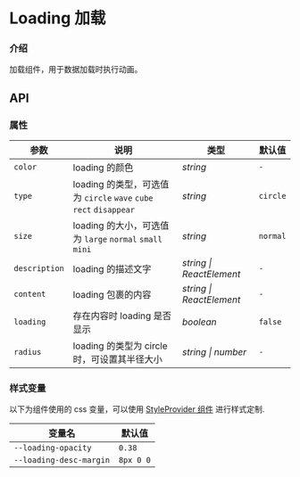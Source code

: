 # Loading 加载

### 介绍

加载组件，用于数据加载时执行动画。

<code src="./demo/index.tsx"></code>

## API

### 属性

| 参数          | 说明                                                               | 类型                     | 默认值   |
| ------------- | ------------------------------------------------------------------ | ------------------------ | -------- |
| `color`       | loading 的颜色                                                     | _string_                 | `-`      |
| `type`        | loading 的类型，可选值为 `circle` `wave` `cube` `rect` `disappear` | _string_                 | `circle` |
| `size`        | loading 的大小，可选值为 `large` `normal` `small` `mini`           | _string_                 | `normal` |
| `description` | loading 的描述文字                                                 | _string \| ReactElement_ | `-`      |
| `content`     | loading 包裹的内容                                                 | _string \| ReactElement_ | `-`      |
| `loading`     | 存在内容时 loading 是否显示                                        | _boolean_                | `false`  |
| `radius`      | loading 的类型为 circle 时，可设置其半径大小                       | _string \| number_       | `-`      |

### 样式变量

以下为组件使用的 css 变量，可以使用 [StyleProvider 组件](#/zh-CN/style-provider) 进行样式定制.

| 变量名                  | 默认值    |
| ----------------------- | --------- |
| `--loading-opacity`     | `0.38`    |
| `--loading-desc-margin` | `8px 0 0` |
